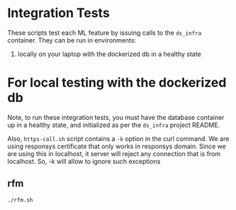 # Integration Tests

These scripts test each ML feature by issuing calls to the `ds_infra` container. They can be run in  environments:

1. locally on your laptop with the dockerized db in a healthy state



# For local testing with the dockerized db

Note, to run these integration tests, you must have the database container up in a healthy state, and initialized as per the `ds_infra` project README.

Also, `https-call.sh` script contains a `-k` option in the curl command. We are using responsys certificate that only works in responsys domain. Since we are using this in localhost, it server will reject any connection that is from localhost. So, -k will allow to ignore such exceptions


## rfm

`./rfm.sh`

